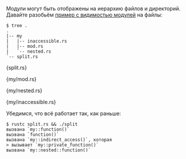 Модули могут быть отображены на иерархию файлов и директорий.
Давайте разобьём [пример с видимостью модулей][visibility] на файлы:

```
$ tree .
.
|-- my
|   |-- inaccessible.rs
|   |-- mod.rs
|   `-- nested.rs
`-- split.rs
```

{split.rs}

{my/mod.rs}

{my/nested.rs}

{my/inaccessible.rs}

Убедимся, что всё работает так, как раньше:

```
$ rustc split.rs && ./split
вызвана `my::function()`
вызвана `function()`
вызвана `my::indirect_access()`, которая
> вызывает `my::private_function()`
вызвана `my::nested::function()`
```

[visibility]: ../mod/visibility.html
